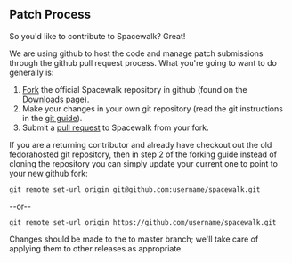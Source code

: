 ## Patch Process



So you'd like to contribute to Spacewalk?   Great!

We are using github to host the code and manage patch submissions through the github pull request process. What you're going to want to do generally is:

1. [Fork](https://help.github.com/articles/fork-a-repo) the official Spacewalk repository in github (found on the [Downloads](DownloadIt) page).
1. Make your changes in your own git repository (read the git instructions in the [git guide](GitGuide)).
1. Submit a [pull request](https://help.github.com/articles/using-pull-requests) to Spacewalk from your fork.

If you are a returning contributor and already have checkout out the old fedorahosted git repository, then in step 2 of the forking guide instead of cloning the repository you can simply update your current one to point to your new github fork:

    git remote set-url origin git@github.com:username/spacewalk.git 
--or--

    git remote set-url origin https://github.com/username/spacewalk.git 

Changes should be made to the to master branch; we'll take care of applying them to other releases as appropriate.